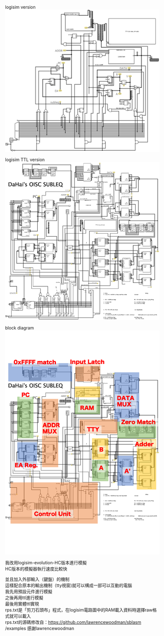
logisim version  
![](main.png)  
  
logisim TTL version  
![](main_TTL.png)  

block diagram  
![](block_diagram.png)  

我改用logisim-evolution-HC版本進行模擬  
HC版本的模擬器執行速度比較快  

並且加入外部輸入（鍵盤）的機制  
這樣配合原本的輸出機制（tty視窗)就可以構成一部可以互動的電腦  
我先用預設元件進行模擬  
之後再用ttl進行模擬  
最後用實體ttl實現  
rps.txt是「剪刀石頭布」程式，在logisim電路圖中的RAM載入資料時選擇raw格式就可以載入  
rps.txt的源碼修改自：https://github.com/lawrencewoodman/sblasm /examples 感謝lawrencewoodman  
